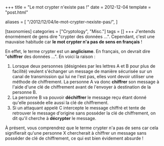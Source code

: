 +++
title = "Le mot crypter n'existe pas !"
date = 2012-12-04
template = "post.html"

aliases = [
  "/2012/12/04/le-mot-crypter-nexiste-pas/",
]

[taxonomies]
categories = ["Cryptology", "Misc."]
tags = []
+++
J'entends énormément de gens dire "crypter des données ...". Cependant, c'est
une mauvaise habitude car **le mot crypter n'a pas de sens en français** !

En effet, le terme crypter est un **anglicisme**. En français, on devrait dire
"**chiffrer** des données ...". En voici la raison :

1. Lorsque deux personnes (désignées par les lettres A et B pour plus de
   facilité) veulent s'échanger un message de manière sécurisée sur un canal de
   transmission qui lui ne l'est pas, elles vont devoir utiliser une méthode de
   chiffrement. La personne A va donc **chiffrer** son message à l'aide d'une clé
   de chiffrement avant de l'envoyer à destination de la personne B.
2. La personne B va pouvoir **déchiffrer** le message reçu étant donné qu'elle
   possède elle aussi la clé de chiffrement.
3. Si un attaquant appelé C intercepte le message chiffré et tente de retrouver
   le message d'origine sans posséder la clé de chiffrement, on dit qu'il
   cherche à **décrypter** le message.

À présent, vous comprendrez que le terme crypter n'a pas de sens car cela
signifierait qu'une personne X chercherait à chiffrer un message sans posséder
de clé de chiffrement, ce qui est bien évidement absurde !
